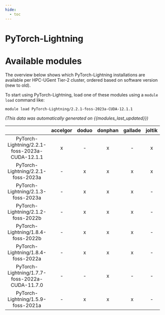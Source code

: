 ```yaml
---
hide:
  - toc
---
```


PyTorch-Lightning
=================

# Available modules


The overview below shows which PyTorch-Lightning installations are available per HPC-UGent Tier-2 cluster, ordered based on software version (new to old).

To start using PyTorch-Lightning, load one of these modules using a `module load` command like:

```shell
module load PyTorch-Lightning/2.2.1-foss-2023a-CUDA-12.1.1
```

*(This data was automatically generated on {{modules_last_updated}})*  

| |accelgor|doduo|donphan|gallade|joltik|shinx|skitty|
| :---: | :---: | :---: | :---: | :---: | :---: | :---: | :---: |
|PyTorch-Lightning/2.2.1-foss-2023a-CUDA-12.1.1|x|-|x|-|x|-|-|
|PyTorch-Lightning/2.2.1-foss-2023a|-|x|x|x|x|x|x|
|PyTorch-Lightning/2.1.3-foss-2023a|-|x|x|x|-|-|-|
|PyTorch-Lightning/2.1.2-foss-2022b|-|x|x|x|-|-|-|
|PyTorch-Lightning/1.8.4-foss-2022b|-|x|x|x|-|-|-|
|PyTorch-Lightning/1.8.4-foss-2022a|-|x|x|x|-|-|-|
|PyTorch-Lightning/1.7.7-foss-2022a-CUDA-11.7.0|-|-|x|-|-|-|-|
|PyTorch-Lightning/1.5.9-foss-2021a|-|x|x|x|-|-|-|
